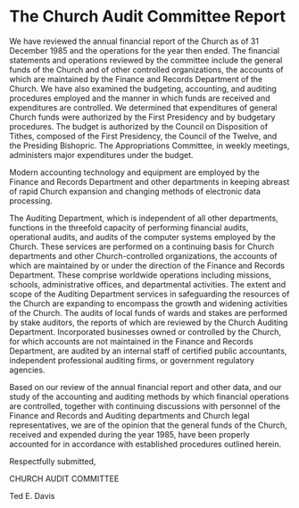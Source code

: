 # The Church Audit Committee Report

We have reviewed the annual financial report of the Church as of 31 December
1985 and the operations for the year then ended. The financial statements and
operations reviewed by the committee include the general funds of the Church
and of other controlled organizations, the accounts of which are maintained by
the Finance and Records Department of the Church. We have also examined the
budgeting, accounting, and auditing procedures employed and the manner in
which funds are received and expenditures are controlled. We determined that
expenditures of general Church funds were authorized by the First Presidency
and by budgetary procedures. The budget is authorized by the Council on
Disposition of Tithes, composed of the First Presidency, the Council of the
Twelve, and the Presiding Bishopric. The Appropriations Committee, in weekly
meetings, administers major expenditures under the budget.

Modern accounting technology and equipment are employed by the Finance and
Records Department and other departments in keeping abreast of rapid Church
expansion and changing methods of electronic data processing.

The Auditing Department, which is independent of all other departments,
functions in the threefold capacity of performing financial audits,
operational audits, and audits of the computer systems employed by the Church.
These services are performed on a continuing basis for Church departments and
other Church-controlled organizations, the accounts of which are maintained by
or under the direction of the Finance and Records Department. These comprise
worldwide operations including missions, schools, administrative offices, and
departmental activities. The extent and scope of the Auditing Department
services in safeguarding the resources of the Church are expanding to
encompass the growth and widening activities of the Church. The audits of
local funds of wards and stakes are performed by stake auditors, the reports
of which are reviewed by the Church Auditing Department. Incorporated
businesses owned or controlled by the Church, for which accounts are not
maintained in the Finance and Records Department, are audited by an internal
staff of certified public accountants, independent professional auditing
firms, or government regulatory agencies.

Based on our review of the annual financial report and other data, and our
study of the accounting and auditing methods by which financial operations are
controlled, together with continuing discussions with personnel of the Finance
and Records and Auditing departments and Church legal representatives, we are
of the opinion that the general funds of the Church, received and expended
during the year 1985, have been properly accounted for in accordance with
established procedures outlined herein.

Respectfully submitted,

CHURCH AUDIT COMMITTEE

Ted E. Davis

